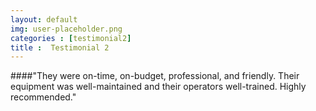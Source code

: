 ```yaml
---
layout: default
img: user-placeholder.png
categories : [testimonial2]
title :  Testimonial 2
---
```


####"They were on-time, on-budget, professional, and friendly. Their equipment was well-maintained and their operators well-trained. Highly recommended."
